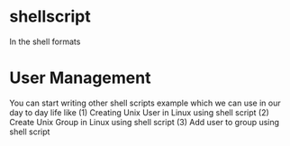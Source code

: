 # shellscript
In the shell formats

# User Management
You can start writing other shell scripts example which we can use in our day to day life like 
 (1) Creating Unix User in Linux using shell script
 (2) Create Unix Group in Linux using shell script
 (3) Add user to group using shell script
